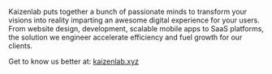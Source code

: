 Kaizenlab puts together a bunch of passionate minds to transform your visions into reality imparting an awesome digital experience for your users. From website design, development, scalable mobile apps to SaaS platforms, the solution we engineer accelerate efficiency and fuel growth for our clients.

Get to know us better at: <a href="https://kaizenlab.xyz">kaizenlab.xyz</a>
